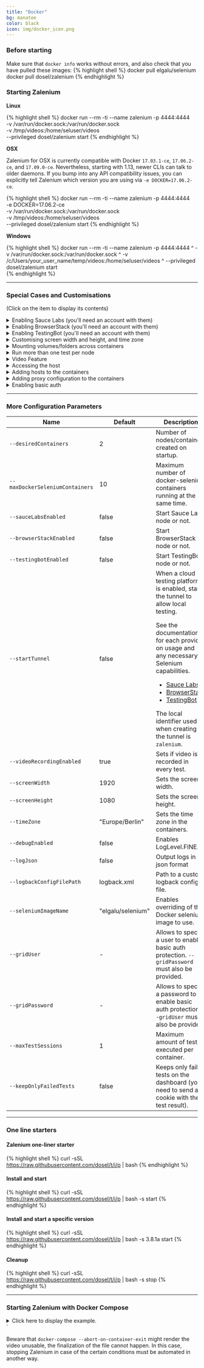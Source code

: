 ```yaml
---
title: "Docker" 
bg: manatee
color: black
icon: img/docker_icon.png
---
```


### Before starting

Make sure that `docker info` works without errors, and also check that you have pulled these images:
{% highlight shell %}
    docker pull elgalu/selenium
    docker pull dosel/zalenium
{% endhighlight %}

### Starting Zalenium

<i class="fa fa-linux fa-2x" aria-hidden="true"></i> **Linux** 

{% highlight shell %}
    docker run --rm -ti --name zalenium -p 4444:4444 \
      -v /var/run/docker.sock:/var/run/docker.sock \
      -v /tmp/videos:/home/seluser/videos \
      --privileged dosel/zalenium start 
{% endhighlight %}

<i class="fa fa-apple fa-2x" aria-hidden="true"></i> **OSX**

Zalenium for OSX is currently compatible with Docker `17.03.1-ce`, `17.06.2-ce`, and `17.09.0-ce`. 
Nevertheless, starting with 1.13, newer CLIs can talk to older daemons. If you bump into any API compatibility issues, 
you can explicitly tell Zalenium which version you are using via `-e DOCKER=17.06.2-ce`.

{% highlight shell %}
    docker run --rm -ti --name zalenium -p 4444:4444 \
      -e DOCKER=17.06.2-ce \
      -v /var/run/docker.sock:/var/run/docker.sock \
      -v /tmp/videos:/home/seluser/videos \
      --privileged dosel/zalenium start
{% endhighlight %}

<i class="fa fa-windows fa-2x" aria-hidden="true"></i> **Windows** 

{% highlight shell %}
    docker run --rm -ti --name zalenium -p 4444:4444 ^
      -v /var/run/docker.sock:/var/run/docker.sock ^
      -v /c/Users/your_user_name/temp/videos:/home/seluser/videos ^
      --privileged dosel/zalenium start      
{% endhighlight %}

*** 

### Special Cases and Customisations
(Click on the item to display its contents)

<details>
    <summary>Enabling Sauce Labs (you'll need an account with them)</summary>

    {% highlight shell %}
    export SAUCE_USERNAME=<your Sauce Labs username>
    export SAUCE_ACCESS_KEY=<your Sauce Labs access key>
    export SAUCE_LABS_URL=<your Sauce Labs url:port number> #default value is "http://ondemand.saucelabs.com:80"
    docker run --rm -ti --name zalenium -p 4444:4444 \
      -e SAUCE_USERNAME -e SAUCE_ACCESS_KEY -e SAUCE_LABS_URL\
      -v /tmp/videos:/home/seluser/videos \
      -v /var/run/docker.sock:/var/run/docker.sock \
      --privileged dosel/zalenium start --sauceLabsEnabled true
    {% endhighlight %}

</details>

<details>
    <summary>Enabling BrowserStack (you'll need an account with them)</summary>

    {% highlight shell %}
    export BROWSER_STACK_USER=<your BrowserStack username>
    export BROWSER_STACK_KEY=<your BrowserStack access key>
    export BROWSER_STACK_URL=<your BrowserStack url: port number> #default value is "http://hub-cloud.browserstack.com:80"
    docker run --rm -ti --name zalenium -p 4444:4444 \
      -e BROWSER_STACK_USER -e BROWSER_STACK_KEY -e BROWSER_STACK_URL \
      -v /tmp/videos:/home/seluser/videos \
      -v /var/run/docker.sock:/var/run/docker.sock \
      --privileged dosel/zalenium start --browserStackEnabled true
    {% endhighlight %}

</details>

<details>
    <summary>Enabling TestingBot (you'll need an account with them)</summary>

    {% highlight shell %}
    export TESTINGBOT_KEY=<your TestingBot access key>
    export TESTINGBOT_SECRET=<your TestingBot secret>
    export TESTINGBOT_URL=<your TestingBot url : port number> # default value is "http://hub.testingbot.com:80"
    docker run --rm -ti --name zalenium -p 4444:4444 \
      -e TESTINGBOT_KEY -e TESTINGBOT_SECRET -e TESTINGBOT_URL \
      -v /tmp/videos:/home/seluser/videos \
      -v /var/run/docker.sock:/var/run/docker.sock \
      --privileged dosel/zalenium start --testingBotEnabled true
    {% endhighlight %}

</details>

<details>
    <summary>Customising screen width and height, and time zone</summary>

    {% highlight shell %}
    docker run --rm -ti --name zalenium -p 4444:4444 \
      -v /var/run/docker.sock:/var/run/docker.sock \
      -v /tmp/videos:/home/seluser/videos \
      --privileged dosel/zalenium start --screenWidth 1440 --screenHeight 810 --timeZone "America/Montreal"
    {% endhighlight %}

</details>

<details>
    <summary>Mounting volumes/folders across containers</summary>

    <div class="container m-2 p-2">
        This is a collection of folders that you can mount as volumes when starting Zalenium by prefixing the destination
        with <code>/tmp/node/</code>, and it will be mapped across all the docker-selenium 
        containers from the root folder after stripping the <code>/tmp/node/</code> prefix.
        <br>
        <br>
        For example, mounting: <code>-v /your/local/folder:/tmp/node/home/seluser/folder</code> 
        will map to <code>/home/seluser/folder</code> on the node. 
        <br>
        <br>
        This can be used to provide further customization to your nodes, such as adding client certificates for your browser,
        or mimicking prior multi-purpose folder, both shown below.
    
    
    {% highlight shell %}
    docker run --rm -ti --name zalenium -p 4444:4444 \
      -v /var/run/docker.sock:/var/run/docker.sock \
      -v /tmp/videos:/home/seluser/videos \
      -v /your/local/folder/with/certStore:/tmp/node/home/seluser/.pki/nssdb \      
      -v /your/local/folderB:/tmp/node/home/seluser/folderB \      
      -v /tmp/mounted:/tmp/node/tmp/mounted \
      --privileged dosel/zalenium start
    {% endhighlight %}
    
        Please take caution in mounting system folders such as <code>/etc</code>, as this 
        behavior has not been tested with such configuration.
        <br>
        <strong>NOTE:</strong> There are certain protected points which cannot be mounted via 
        <code>/tmp/node/</code>. See 
        <a href="https://github.com/zalando/zalenium/blob/master/src/main/java/de/zalando/ep/zalenium/container/DockerContainerClient.java">
        PROTECTED_NODE_MOUNT_POINTS at DockerContainerClient.</a>        
    </div>
    
</details>

<details>
    <summary>Run more than one test per node</summary>

    <div class="container m-2 p-2">
        By default, Zalenium will run only one test per node/container. This behaviour can be modified by using the flag
        <code>--maxTestSessions</code>. If you setup this flag to a value higher than 1, 
        Zalenium will run up to that given value of tests per node/container. Tuning this value for your test suites 
        should help to reduce the overall execution time since less containers/nodes are started and stopped on demand. 
        Here is an example:
    
    
    {% highlight shell %}
    docker run --rm -ti --name zalenium -p 4444:4444 \
      -v /var/run/docker.sock:/var/run/docker.sock \
      -v /tmp/videos:/home/seluser/videos \
      --privileged dosel/zalenium start --maxTestSessions 4
    {% endhighlight %}
    
        This means that up to 4 tests will run in each node/container started by Zalenium. You could combine this parameter
        with <code>--desiredContainers</code> to get an optimal setup for your tests. 
        <br>
        <br>
        For example, if you have 20 tests that
        should run with 5 threads, you could start Zalenium with <code>--desiredContainers 5</code> 
        and <code>--maxTestSessions 4</code>. Therefore, 4 tests would be executed in each one 
        of the 5 nodes/containers and the whole test execution should finish earlier. 
    </div>
    
</details>

<details>
    <summary>Video Feature</summary>

    <div class="container m-2 p-2">
        When you start Zalenium, and you map a host folder to <code>/home/seluser/videos</code>, 
        it will copy all the generated videos from the executed tests into your host mapped folder.
        <br>
        <br>
        For example, starting Zalenium like this:
    
    {% highlight shell %}
    docker run --rm -ti --name zalenium -p 4444:4444 \
      -v /var/run/docker.sock:/var/run/docker.sock \
      -v /tmp/videos:/home/seluser/videos \
      --privileged dosel/zalenium start 
    {% endhighlight %}
    
        will copy the generated videos to your local <code>/tmp/videos</code> folder. This 
        means all videos generated from tests executed in docker-selenium containers, including the ones executed in 
        an integrated cloud testing platform (Sauce Labs, BrowserStack, TestingBot).
        <br>
        <br>
        The file name will be usually like this:
        <ul>
            <li>
                Zalenium: <code>containerName_testName_browser_platform_timestamp.mp4</code>
                <br>
                <br>
                <ul>
                    <li>E.g. <code>zalenium_myTestName_chrome_linux_20170216071201.mp4</code></li>
                </ul>
            </li>
            <li>
                Cloud Testing Platform: <code>cloudPlatform_testName_browser_platform_timestamp.mp4</code>
                <br>
                <br>
                <ul>
                    <li>E.g. Sauce Labs <code>saucelabs_myCloudTestName_safari_mac_20170216071201.mp4</code></li>
                    <li>E.g. BrowserStack <code>browserstack_myCloudTestName_firefox_windows_20170216071201.mp4</code></li>
                </ul>
            </li>
        </ul>
        <br>
        <br>
        If the test name is not set via a capability, the Selenium session ID will be used.
    </div>
</details>

<details>
    <summary>Accessing the host</summary>

    <div class="container m-2 p-2">
        This is the scenario where you are running some tests with Zalenium, and the SUT (system under test) is running 
        on your host machine. Therefore, you want your tests to access your SUT.
        <br>
        <br>
        <i class="fa fa-linux fa-2x" aria-hidden="true"></i> <strong>Linux</strong>
        <br>
    {% highlight shell %}
    docker run --rm -ti --name zalenium --net=host \
      -v /var/run/docker.sock:/var/run/docker.sock \
      -v /tmp/videos:/home/seluser/videos \
      --privileged dosel/zalenium start
    # OR
    curl -sSL https://raw.githubusercontent.com/dosel/t/i/p | bash -s start --docker-opt '--net=host' 
    {% endhighlight %}
        <i class="fa fa-apple fa-2x" aria-hidden="true"></i> <strong>OSX</strong> and <i class="fa fa-windows fa-2x" aria-hidden="true"></i> <strong>Windows</strong>
        <br>
        <br>
        In OSX and Windows environments the <code>--net=host</code> flag is not supported yet. For that, 
        Docker has a workaround, which is to use <code>gateway.docker.internal</code> to access the host 
        machine. So if the SUT is running on port 8080, you can do 
        <code>http://gateway.docker.internal:8080</code> to access it.
        More details can be seen at <a href="https://docs.docker.com/docker-for-mac/networking/#use-cases-and-workarounds">OSX docs</a>
        and <a href="https://docs.docker.com/docker-for-windows/networking/#use-cases-and-workarounds">Windows docs</a>        
    </div>
    
</details>

<details>
    <summary>Adding hosts to the containers</summary>

    <div class="container m-2 p-2">
        Sometimes you need to add host entries to the <code>/etc/hosts</code> file in order 
        to mock dependencies, reach parts of your test infrastructure, or just to simplify your test code. Zalenium 
        supports the <code>--add-host</code> flag in <code>docker 
        run ...</code> and the <code>extra_hosts</code> option in docker-compose. Here is 
        an example:
    
    {% highlight shell %}
    # Usage:
    #   docker-compose up --force-recreate
    version: '2.1'
    
    services:
      zalenium_stg:
        image: "dosel/zalenium"
        container_name: zalenium
        hostname: zalenium
        tty: true
        volumes:
          - /tmp/videos:/home/seluser/videos
          - /var/run/docker.sock:/var/run/docker.sock
          - /usr/bin/docker:/usr/bin/docker
        ports:
          - 4444:4444
        command: >
          start --screenWidth 1930 --screenHeight 1090
                --timeZone "Asia/Tokyo"
                --videoRecordingEnabled true
                --sauceLabsEnabled false
                --browserStackEnabled false
                --testingBotEnabled false
                --startTunnel false
        extra_hosts:
          - "google.co.jp:127.0.0.1"
    {% endhighlight %}
    </div>    
</details>

<details>
    <summary>Adding proxy configuration to the containers</summary>

    <div class="container m-2 p-2">
        There might be situations where you need to add your own internal proxy configuration in case the network is very 
        restrictive. In docker you can add the pass environment variables to overwrite that configuration in a container, 
        e.g. <code>http_proxy=http://myproxy.example.com:8080</code>. Zalenium allows you to
        configure this values and they will be passed into the created containers. The variables are called: 
        <code>zalenium_http_proxy</code>, 
        <code>zalenium_https_proxy</code>, 
        and <code>zalenium_no_proxy</code>. You can pass them as enviromental variables 
        when starting Zalenium, here is an example:
    
    {% highlight shell %}
    docker run --rm -ti --name zalenium -p 4444:4444 \
            -v /var/run/docker.sock:/var/run/docker.sock \
            -v /tmp/videos:/home/seluser/videos \
            -e "zalenium_http_proxy=http://myproxy.example.com:8080" \
            -e "zalenium_https_proxy=https://myproxy.example.com:8080" \
            -e "zalenium_no_proxy=172.16/12, 10.0.0.0/8, *.local, 169.254/16, 192.168.99.*, localhost, 127.0.0.1" \ 
            --privileged dosel/zalenium start 
    {% endhighlight %}
    </div>
    
</details>

<details>
    <summary>Enabling basic auth</summary>

    <div class="container m-2 p-2">
        Deploying Zalenium to a cloud provider (AWS, GCP, etc...)? You can enable the basic auth feature built in Nginx to protect
        Zalenium when deploying it to the open internet. You can enable it in two different ways; providing a file with user(s)
        and password(s) or using the parameters <code>--gridUser</code> and <code>--gridPassword</code>. Here are the detailed 
        instructions:
        <br>
        <br>
        <div>
            <h5 class="font-weight-bold">Providing a file with user(s) and password(s)</h5>
            To create a file with that information, please follow the steps for "Creating a Password File"
            <a href="https://www.nginx.com/resources/admin-guide/restricting-access-auth-basic/">described in the Nginx documentation.</a>
            After that, map the created file to the container when you start Zalenium, e.g.:
            <br>
            
    {% highlight shell %}
    docker run --rm -ti --name zalenium -p 4444:4444 \
      -v /var/run/docker.sock:/var/run/docker.sock \
      -v /tmp/videos:/home/seluser/videos \
      -v $(pwd)/.htpasswd:/home/seluser/.htpasswd
      --privileged dosel/zalenium start 
    {% endhighlight %}
        </div>
    
        <div>
            <h5 class="font-weight-bold">Using the <code>--gridUser</code> and <code>--gridPassword</code> parameters</h5>
    {% highlight shell %}
    docker run --rm -ti --name zalenium -p 4444:4444 \
      -v /var/run/docker.sock:/var/run/docker.sock \
      -v /tmp/videos:/home/seluser/videos \
      --privileged dosel/zalenium start --gridUser yourUser --gridPassword yourPassword
    {% endhighlight %}
        </div>
        
        <div>
            <h5 class="font-weight-bold">Using Zalenium when the basic auth is enabled</h5>
            You will need to provide the user and the password stated in the file or in the parameters at the moment of running your tests. Here is
            and example that shows you how to do it (the user will be <code>yourUser</code> and the password <code>yourPassword</code>).
    
    {% highlight java %}
    @Test
    public void simpleGoogleTest() throws Exception {    
        /*
           NOTE THE USE OF "yourUser" and "yourPassword" in the RemoteWebDriver url.
        */
        String URL = "http://yourUser:yourPassword@localhost:4444/wd/hub";
        DesiredCapabilities desiredCapabilities = DesiredCapabilities.chrome();
        desiredCapabilities.setCapability(CapabilityType.PLATFORM_NAME, Platform.LINUX);

        // Create a new instance of the remote web driver
        WebDriver driver = new RemoteWebDriver(new URL(URL), desiredCapabilities);

        // Maximize the window
        driver.manage().window().maximize();

        // Go to Google
        driver.get("https://www.google.com");

        // Assert that the title is the expected one
        Assert.assertEquals(driver.getTitle(), "Google", "Page title is not the expected one");

        // Close the browser
        driver.quit();
    }
    {% endhighlight %}
        </div>
    </div>

</details>

*** 

### More Configuration Parameters

<table class="table table-bordered table-striped table-responsive">
  <thead>
    <tr>
      <th style="width: 300px;">Name</th>
      <th style="width: 50px;">Default</th>
      <th>Description</th>
    </tr>
  </thead>
  <tbody>
    <tr>
      <td><code>--desiredContainers</code></td>
      <td>2</td>
      <td>Number of nodes/containers created on startup.</td>
    </tr>
    <tr>
      <td><code>--maxDockerSeleniumContainers</code></td>
      <td>10</td>
      <td>Maximum number of docker-selenium containers running at the same time.</td>
    </tr>
    <tr>
      <td><code>--sauceLabsEnabled</code></td>
      <td>false</td>
      <td>Start Sauce Labs node or not.</td>
    </tr>
    <tr>
      <td><code>--browserStackEnabled</code></td>
      <td>false</td>
      <td>Start BrowserStack node or not.</td>
    </tr>
    <tr>
      <td><code>--testingbotEnabled</code></td>
      <td>false</td>
      <td>Start TestingBot node or not.</td>
    </tr>
    <tr>
      <td><code>--startTunnel</code></td>
      <td>false</td>
      <td>When a cloud testing platform is enabled, starts the tunnel to allow local testing.
            <p>
                See the documentation for each provider on usage and any necessary Selenium capabilities.
                <ul>
                    <li><a target="_blank" href="https://wiki.saucelabs.com/display/DOCS/Using+Multiple+Sauce+Connect+Tunnels">Sauce Labs</a></li>
                    <li><a target="_blank" href="https://www.browserstack.com/local-testing">BrowserStack</a></li>
                    <li><a target="_blank" href="https://testingbot.com/support/other/tunnel">TestingBot</a></li>
                </ul>
            </p>
            The local identifier used when creating the tunnel is <code>zalenium</code>.
        </td>
    </tr>
    <tr>
      <td><code>--videoRecordingEnabled</code></td>
      <td>true</td>
      <td>Sets if video is recorded in every test.</td>
    </tr>
    <tr>
      <td><code>--screenWidth</code></td>
      <td>1920</td>
      <td>Sets the screen width.</td>
    </tr>
    <tr>
      <td><code>--screenHeight</code></td>
      <td>1080</td>
      <td>Sets the screen height.</td>
    </tr>
    <tr>
      <td><code>--timeZone</code></td>
      <td>"Europe/Berlin"</td>
      <td>Sets the time zone in the containers.</td>
    </tr>
    <tr>
      <td><code>--debugEnabled</code></td>
      <td>false</td>
      <td>Enables LogLevel.FINE.</td>
    </tr>
    <tr>
      <td><code>--logJson</code></td>
      <td>false</td>
      <td>Output logs in json format</td>
    </tr>
    <tr>
      <td><code>--logbackConfigFilePath</code></td>
      <td>logback.xml</td>
      <td>Path to a custom logback config file.</td>
    </tr>
    <tr>
      <td><code>--seleniumImageName</code></td>
      <td>"elgalu/selenium"</td>
      <td>Enables overriding of the Docker selenium image to use.</td>
    </tr>
    <tr>
      <td><code>--gridUser</code></td>
      <td>-</td>
      <td>Allows to specify a user to enable basic auth protection. <code>--gridPassword</code> must also be provided.</td>
    </tr>
    <tr>
      <td><code>--gridPassword</code></td>
      <td>-</td>
      <td>Allows to specify a password to enable basic auth protection. <code>--gridUser</code> must also be provided.</td>
    </tr>
    <tr>
      <td><code>--maxTestSessions</code></td>
      <td>1</td>
      <td>Maximum amount of tests executed per container.</td>
    </tr>
    <tr>
      <td><code>--keepOnlyFailedTests</code></td>
      <td>false</td>
      <td>Keeps only failed tests on the dashboard (you need to send a cookie with the test result).</td>
    </tr>
  </tbody>
</table>

*** 

### One line starters

#### Zalenium one-liner starter

{% highlight shell %}
    curl -sSL https://raw.githubusercontent.com/dosel/t/i/p | bash
{% endhighlight %}
  
#### Install and start

{% highlight shell %}
    curl -sSL https://raw.githubusercontent.com/dosel/t/i/p | bash -s start
{% endhighlight %}

#### Install and start a specific version

{% highlight shell %}
    curl -sSL https://raw.githubusercontent.com/dosel/t/i/p | bash -s 3.8.1a start
{% endhighlight %}

#### Cleanup

{% highlight shell %}
    curl -sSL https://raw.githubusercontent.com/dosel/t/i/p | bash -s stop
{% endhighlight %}

***

### Starting Zalenium with Docker Compose

<details>
    <summary>Click here to display the example.</summary>
    
    {% highlight shell %}
    # Usage:
    #   docker-compose up --force-recreate
    version: '2.1'
    
    services:
      #--------------#
      zalenium:
        image: "dosel/zalenium"
        container_name: zalenium
        hostname: zalenium
        tty: true
        volumes:
          - /tmp/videos:/home/seluser/videos
          - /var/run/docker.sock:/var/run/docker.sock
          - /usr/bin/docker:/usr/bin/docker
        ports:
          - 4444:4444
        command: >
          start --desiredContainers 2
                --maxDockerSeleniumContainers 8
                --screenWidth 800 --screenHeight 600
                --timeZone "Europe/Berlin"
                --videoRecordingEnabled true
                --sauceLabsEnabled false
                --browserStackEnabled false
                --testingBotEnabled false
                --startTunnel false
        environment:
          - HOST_UID
          - HOST_GID
          - SAUCE_USERNAME
          - SAUCE_ACCESS_KEY
          - BROWSER_STACK_USER
          - BROWSER_STACK_KEY
          - TESTINGBOT_KEY
          - TESTINGBOT_SECRET
    
      mock:
        image: elgalu/google_adwords_mock
        depends_on:
          - zalenium
        ports:
          - 8080:8080
        tty: true
        environment:
          - MOCK_SERVER_PORT=8080
    {% endhighlight %}
    
</details>`


Beware that `docker-compose --abort-on-container-exit` might render the video 
unusable, the finalization of the file cannot happen. In this case, stopping Zalenium in case of the certain 
conditions must be automated in another way.



